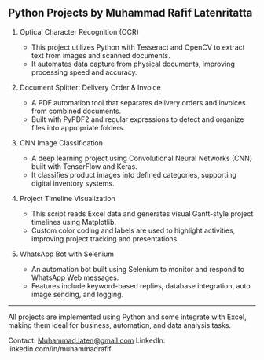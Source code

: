 Python Projects by Muhammad Rafif Latenritatta
----------------------------------------------

1. Optical Character Recognition (OCR)
   - This project utilizes Python with Tesseract and OpenCV to extract text from images and scanned documents.
   - It automates data capture from physical documents, improving processing speed and accuracy.

2. Document Splitter: Delivery Order & Invoice
   - A PDF automation tool that separates delivery orders and invoices from combined documents.
   - Built with PyPDF2 and regular expressions to detect and organize files into appropriate folders.

3. CNN Image Classification
   - A deep learning project using Convolutional Neural Networks (CNN) built with TensorFlow and Keras.
   - It classifies product images into defined categories, supporting digital inventory systems.

4. Project Timeline Visualization
   - This script reads Excel data and generates visual Gantt-style project timelines using Matplotlib.
   - Custom color coding and labels are used to highlight activities, improving project tracking and presentations.

5. WhatsApp Bot with Selenium
   - An automation bot built using Selenium to monitor and respond to WhatsApp Web messages.
   - Features include keyword-based replies, database integration, auto image sending, and logging.

----------------------------------------------

All projects are implemented using Python and some integrate with Excel, making them ideal for business, automation, and data analysis tasks.

Contact: Muhammad.laten@gmail.com
LinkedIn: linkedin.com/in/muhammadrafif


